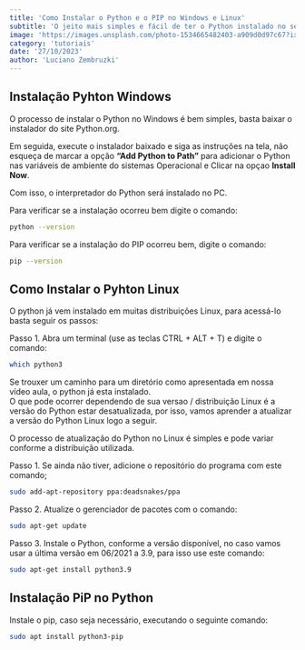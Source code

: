 ```yaml
---
title: 'Como Instalar o Python e o PIP no Windows e Linux'
subtitle: 'O jeito mais simples e fácil de ter o Python instalado no seu computador'
image: 'https://images.unsplash.com/photo-1534665482403-a909d0d97c67?ixlib=rb-4.0.3&ixid=M3wxMjA3fDB8MHxwaG90by1wYWdlfHx8fGVufDB8fHx8fA%3D%3D&auto=format&fit=crop&w=2070&q=80'
category: 'tutoriais'
date: '27/10/2023'
author: 'Luciano Zembruzki'
---
```


## Instalação Pyhton Windows

O processo de instalar o Python no Windows é bem simples, basta baixar o instalador do site Python.org.

Em seguida, execute o instalador baixado e siga as instruções na tela, não esqueça de marcar a opção **“Add Python to Path”** para adicionar o Python nas variáveis de ambiente do sistemas Operacional e Clicar na opçao **Install Now**.

Com isso, o interpretador do Python será instalado no PC.

Para verificar se a instalação ocorreu bem digite o comando:

```bash
python --version
```

Para verificar se a instalação do PIP ocorreu bem, digite o comando:

```bash
pip --version
```

## Como Instalar o Pyhton Linux

O python já vem instalado em muitas distribuições Linux, para acessá-lo basta seguir os passos:

Passo 1. Abra um terminal (use as teclas CTRL + ALT + T) e digite o comando:

```bash
which python3
```

Se trouxer um caminho para um diretório como apresentada em nossa vídeo aula, o python já esta instalado.  
O que pode ocorrer dependendo de sua versao / distribuição Linux é a versão do Python estar desatualizada, por isso, vamos aprender a atualizar a versão do Python Linux logo a seguir.

O processo de atualização do Python no Linux é simples e pode variar conforme a distribuição utilizada.

Passo 1. Se ainda não tiver, adicione o repositório do programa com este comando;

```bash
sudo add-apt-repository ppa:deadsnakes/ppa
```

Passo 2. Atualize o gerenciador de pacotes com o comando:

```bash
sudo apt-get update
```

Passo 3. Instale o Python, conforme a versão disponível, no caso vamos usar a última versão em 06/2021 a 3.9, para isso use este comando:

```bash
sudo apt-get install python3.9
```

## Instalação PiP no Python

Instale o pip, caso seja necessário, executando o seguinte comando:

```bash
sudo apt install python3-pip
```
